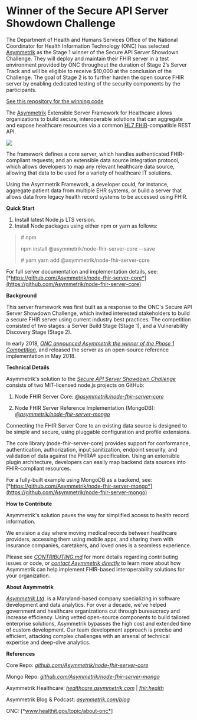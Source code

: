 # Winner of the Secure API Server Showdown Challenge
The Department of Health and Humans Services Office of the National Coordinator for Health Information Technology (ONC) has selected [Asymmetrik](https://www.asymmetrik.com/) as the Stage 1 winner of the Secure API Server Showdown Challenge. They will deploy and maintain their FHIR server in a test environment provided by ONC throughout the duration of Stage 2’s Server Track and will be eligible to receive $10,000 at the conclusion of the Challenge. The goal of Stage 2 is to further harden the open source FHIR server by enabling dedicated testing of the security components by the participants.

[See this repository for the winning code](https://github.com/Asymmetrik/node-fhir-server-core)

The [Asymmetrik](https://asymmetrik.com/healthcare) Extensible Server Framework for Healthcare allows organizations to build secure, interoperable solutions that can aggregate and expose healthcare resources via a common [HL7 FHIR](https://www.hl7.org/fhir/)-compatible REST API.

![](https://www.asymmetrik.com/wp-content/uploads/2018/01/FHIR-Server-Architecture_Update.png)

The framework defines a core server, which handles authenticated FHIR-compliant requests; and an extensible data source integration protocol, which allows developers to map any relevant healthcare data source, allowing that data to be used for a variety of healthcare IT solutions.

Using the Asymmetrik Framework, a developer could, for instance, aggregate patient data from multiple EHR systems, or build a server that allows data from legacy health record systems to be accessed using FHIR.

**Quick Start**

1.  Install latest Node.js LTS version.
2.  Install Node packages using either npm or yarn as follows:
> \# npm
>
> npm install @asymmetrik/node-fhir-server-core --save
> 
> \# yarn
> yarn add @asymmetrik/node-fhir-server-core

For full server documentation and implementation details, see:
[*https://github.com/Asymmetrik/node-fhir-server-core*](https://github.com/Asymmetrik/node-fhir-server-core)

**Background**

This server framework was first built as a response to the ONC's Secure API Server Showdown Challenge, which invited interested stakeholders to build a secure FHIR server using current industry best practices. The competition consisted of two stages: a Server Build Stage (Stage 1), and a Vulnerability Discovery Stage (Stage 2).

In early 2018, [*ONC announced Asymmetrik the winner of the Phase 1 Competition*](https://www.challenge.gov/challenge/secure-api-server-showdown-challenge/), and released the server as an open-source reference implementation in May 2018.

**Technical Details**

Asymmetrik's solution to the [*Secure API Server Showdown Challenge*](https://www.challenge.gov/challenge/secure-api-server-showdown-challenge/) consists of two MIT-licensed node.js projects on GitHub:

1.  Node FHIR Server Core: [*@asymmetrik/node-fhir-server-core*](https://github.com/Asymmetrik/node-fhir-server-core)

2.  Node FHIR Server Reference Implementation (MongoDB): [*@asymmetrik/node-fhir-server-mongo*](https://github.com/Asymmetrik/node-fhir-server-mongo)

Connecting the FHIR Server Core to an existing data source is designed to be simple and secure, using pluggable configuration and profile extensions.

The core library (node-fhir-server-core) provides support for conformance, authentication, authorization, input sanitization, endpoint security, and validation of data against the FHIRÂ® specification. Using an extensible plugin architecture, developers can easily map backend data sources into FHIR-compliant resources.

For a fully-built example using MongoDB as a backend, see:\
[*https://github.com/Asymmetrik/node-fhir-server-mongo*](https://github.com/Asymmetrik/node-fhir-server-mongo)


**How to Contribute**

Asymmetrik's solution paves the way for simplified access to health record information.

We envision a day where moving medical records between healthcare providers, accessing them using mobile apps, and sharing them with insurance companies, caretakers, and loved ones is a seamless experience.

Please see [*CONTRIBUTING.md*](https://github.com/Asymmetrik/node-fhir-server-core/blob/master/.github/CONTRIBUTING.md) for more details regarding contributing issues or code, or [*contact Asymmetrik directly*](https://www.asymmetrik.com/about/contact-us/) to learn more about how Asymmetrik can help implement FHIR-based interoperability solutions for your organization.


**About Asymmetrik**

[*Asymmetrik Ltd*](https://www.asymmetrik.com). is a Maryland-based company specializing in software development and data analytics. For over a decade, we've helped government and healthcare organizations cut through bureaucracy and increase efficiency. Using vetted open-source components to build tailored enterprise solutions, Asymmetrik bypasses the high cost and extended time of custom development. Our team development approach is precise and efficient, attacking complex challenges with an arsenal of technical expertise and deep-dive analytics.


**References**

Core Repo: [*github.com/Asymmetrik/node-fhir-server-core*](https://github.com/Asymmetrik/node-fhir-server-core)

Mongo Repo: [*github.com/Asymmetrik/node-fhir-server-mongo*](https://github.com/Asymmetrik/node-fhir-server-mongo)

Asymmetrik Healthcare: [*healthcare.asymmetrik.com*](https://www.asymmetrik.com/solutions/healthcare/) | [*fhir.health*](http://fhir.health)

Asymmetrik Blog & Podcast: [*asymmetrik.com/blog*](http://www.asymmetrik.com/blog)

ONC: [*www.healthit.gov/topic/about-onc*]
